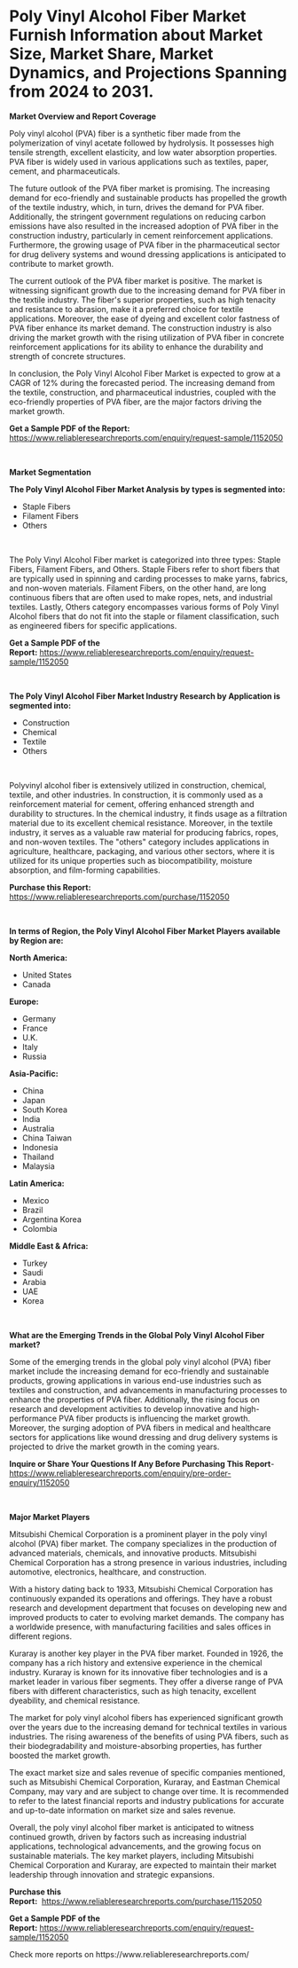 <p><h1>Poly Vinyl Alcohol Fiber Market Furnish Information about Market Size, Market Share, Market Dynamics, and Projections Spanning from 2024 to 2031.</h1></p><p><strong>Market Overview and Report Coverage</strong></p>
<p><p>Poly vinyl alcohol (PVA) fiber is a synthetic fiber made from the polymerization of vinyl acetate followed by hydrolysis. It possesses high tensile strength, excellent elasticity, and low water absorption properties. PVA fiber is widely used in various applications such as textiles, paper, cement, and pharmaceuticals.</p><p>The future outlook of the PVA fiber market is promising. The increasing demand for eco-friendly and sustainable products has propelled the growth of the textile industry, which, in turn, drives the demand for PVA fiber. Additionally, the stringent government regulations on reducing carbon emissions have also resulted in the increased adoption of PVA fiber in the construction industry, particularly in cement reinforcement applications. Furthermore, the growing usage of PVA fiber in the pharmaceutical sector for drug delivery systems and wound dressing applications is anticipated to contribute to market growth.</p><p>The current outlook of the PVA fiber market is positive. The market is witnessing significant growth due to the increasing demand for PVA fiber in the textile industry. The fiber's superior properties, such as high tenacity and resistance to abrasion, make it a preferred choice for textile applications. Moreover, the ease of dyeing and excellent color fastness of PVA fiber enhance its market demand. The construction industry is also driving the market growth with the rising utilization of PVA fiber in concrete reinforcement applications for its ability to enhance the durability and strength of concrete structures.</p><p>In conclusion, the Poly Vinyl Alcohol Fiber Market is expected to grow at a CAGR of 12% during the forecasted period. The increasing demand from the textile, construction, and pharmaceutical industries, coupled with the eco-friendly properties of PVA fiber, are the major factors driving the market growth.</p></p>
<p><strong>Get a Sample PDF of the Report:</strong> <a href="https://www.reliableresearchreports.com/enquiry/request-sample/1152050">https://www.reliableresearchreports.com/enquiry/request-sample/1152050</a></p>
<p>&nbsp;</p>
<p><strong>Market Segmentation</strong></p>
<p><strong>The Poly Vinyl Alcohol Fiber Market Analysis by types is segmented into:</strong></p>
<p><ul><li>Staple Fibers</li><li>Filament Fibers</li><li>Others</li></ul></p>
<p>&nbsp;</p>
<p><p>The Poly Vinyl Alcohol Fiber market is categorized into three types: Staple Fibers, Filament Fibers, and Others. Staple Fibers refer to short fibers that are typically used in spinning and carding processes to make yarns, fabrics, and non-woven materials. Filament Fibers, on the other hand, are long continuous fibers that are often used to make ropes, nets, and industrial textiles. Lastly, Others category encompasses various forms of Poly Vinyl Alcohol fibers that do not fit into the staple or filament classification, such as engineered fibers for specific applications.</p></p>
<p><strong>Get a Sample PDF of the Report:</strong>&nbsp;<a href="https://www.reliableresearchreports.com/enquiry/request-sample/1152050">https://www.reliableresearchreports.com/enquiry/request-sample/1152050</a></p>
<p>&nbsp;</p>
<p><strong>The Poly Vinyl Alcohol Fiber Market Industry Research by Application is segmented into:</strong></p>
<p><ul><li>Construction</li><li>Chemical</li><li>Textile</li><li>Others</li></ul></p>
<p>&nbsp;</p>
<p><p>Polyvinyl alcohol fiber is extensively utilized in construction, chemical, textile, and other industries. In construction, it is commonly used as a reinforcement material for cement, offering enhanced strength and durability to structures. In the chemical industry, it finds usage as a filtration material due to its excellent chemical resistance. Moreover, in the textile industry, it serves as a valuable raw material for producing fabrics, ropes, and non-woven textiles. The "others" category includes applications in agriculture, healthcare, packaging, and various other sectors, where it is utilized for its unique properties such as biocompatibility, moisture absorption, and film-forming capabilities.</p></p>
<p><strong>Purchase this Report:</strong>&nbsp; <a href="https://www.reliableresearchreports.com/purchase/1152050">https://www.reliableresearchreports.com/purchase/1152050</a></p>
<p>&nbsp;</p>
<p><strong>In terms of Region, the Poly Vinyl Alcohol Fiber Market Players available by Region are:</strong></p>
<p>
    <p> <strong> North America: </strong>
        <ul>
            <li>United States</li>
            <li>Canada</li>
        </ul>
        </p> 
    <p> <strong> Europe: </strong>
        <ul>
            <li>Germany</li>
            <li>France</li>
            <li>U.K.</li>
            <li>Italy</li>
            <li>Russia</li>
        </ul>
        </p> 
    <p> <strong> Asia-Pacific: </strong>
        <ul>
            <li>China</li>
            <li>Japan</li>
            <li>South Korea</li>
            <li>India</li>
            <li>Australia</li>
            <li>China Taiwan</li>
            <li>Indonesia</li>
            <li>Thailand</li>
            <li>Malaysia</li>
        </ul>
        </p> 
    <p> <strong> Latin America: </strong>
        <ul>
            <li>Mexico</li>
            <li>Brazil</li>
            <li>Argentina Korea</li>
            <li>Colombia</li>
        </ul>
        </p> 
    <p> <strong> Middle East & Africa: </strong>
        <ul>
            <li>Turkey</li>
            <li>Saudi</li>
            <li>Arabia</li>
            <li>UAE</li>
            <li>Korea</li>
        </ul>
    </p>
    </p>
<p>&nbsp;</p>
<p><strong>What are the Emerging Trends in the Global Poly Vinyl Alcohol Fiber market?</strong></p>
<p><p>Some of the emerging trends in the global poly vinyl alcohol (PVA) fiber market include the increasing demand for eco-friendly and sustainable products, growing applications in various end-use industries such as textiles and construction, and advancements in manufacturing processes to enhance the properties of PVA fiber. Additionally, the rising focus on research and development activities to develop innovative and high-performance PVA fiber products is influencing the market growth. Moreover, the surging adoption of PVA fibers in medical and healthcare sectors for applications like wound dressing and drug delivery systems is projected to drive the market growth in the coming years.</p></p>
<p><strong>Inquire or Share Your Questions If Any Before Purchasing This Report</strong>- <a href="https://www.reliableresearchreports.com/enquiry/pre-order-enquiry/1152050">https://www.reliableresearchreports.com/enquiry/pre-order-enquiry/1152050</a></p>
<p>&nbsp;</p>
<p><strong>Major Market Players</strong></p>
<p><p>Mitsubishi Chemical Corporation is a prominent player in the poly vinyl alcohol (PVA) fiber market. The company specializes in the production of advanced materials, chemicals, and innovative products. Mitsubishi Chemical Corporation has a strong presence in various industries, including automotive, electronics, healthcare, and construction.</p><p>With a history dating back to 1933, Mitsubishi Chemical Corporation has continuously expanded its operations and offerings. They have a robust research and development department that focuses on developing new and improved products to cater to evolving market demands. The company has a worldwide presence, with manufacturing facilities and sales offices in different regions.</p><p>Kuraray is another key player in the PVA fiber market. Founded in 1926, the company has a rich history and extensive experience in the chemical industry. Kuraray is known for its innovative fiber technologies and is a market leader in various fiber segments. They offer a diverse range of PVA fibers with different characteristics, such as high tenacity, excellent dyeability, and chemical resistance.</p><p>The market for poly vinyl alcohol fibers has experienced significant growth over the years due to the increasing demand for technical textiles in various industries. The rising awareness of the benefits of using PVA fibers, such as their biodegradability and moisture-absorbing properties, has further boosted the market growth.</p><p>The exact market size and sales revenue of specific companies mentioned, such as Mitsubishi Chemical Corporation, Kuraray, and Eastman Chemical Company, may vary and are subject to change over time. It is recommended to refer to the latest financial reports and industry publications for accurate and up-to-date information on market size and sales revenue.</p><p>Overall, the poly vinyl alcohol fiber market is anticipated to witness continued growth, driven by factors such as increasing industrial applications, technological advancements, and the growing focus on sustainable materials. The key market players, including Mitsubishi Chemical Corporation and Kuraray, are expected to maintain their market leadership through innovation and strategic expansions.</p></p>
<p><strong>Purchase this Report:</strong>&nbsp;&nbsp;<a href="https://www.reliableresearchreports.com/purchase/1152050">https://www.reliableresearchreports.com/purchase/1152050</a></p>
<p></p>
<p><strong>Get a Sample PDF of the Report:</strong>&nbsp;<a href="https://www.reliableresearchreports.com/enquiry/request-sample/1152050">https://www.reliableresearchreports.com/enquiry/request-sample/1152050</a></p>
<p>Check more reports on https://www.reliableresearchreports.com/</p>